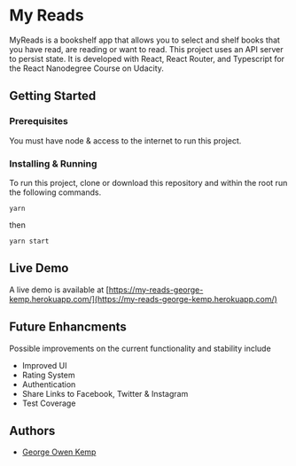 # My Reads

MyReads is a bookshelf app that allows you to select and shelf books that you have read, are reading or want to read. This project uses an API server to persist state. It is developed with React, React Router, and Typescript for the React Nanodegree Course on Udacity. 

## Getting Started

### Prerequisites

You must have node & access to the internet to run this project. 

### Installing & Running

To run this project, clone or download this repository and within the root run the following commands. 

```
yarn
```

then

```
yarn start
```


## Live Demo

A live demo is available at [https://my-reads-george-kemp.herokuapp.com/](https://my-reads-george-kemp.herokuapp.com/)

## Future Enhancments

Possible improvements on the current functionality and stability include
* Improved UI
* Rating System
* Authentication
* Share Links to Facebook, Twitter & Instagram
* Test Coverage

## Authors

* [George Owen Kemp](http://www.georgekemp.com)
